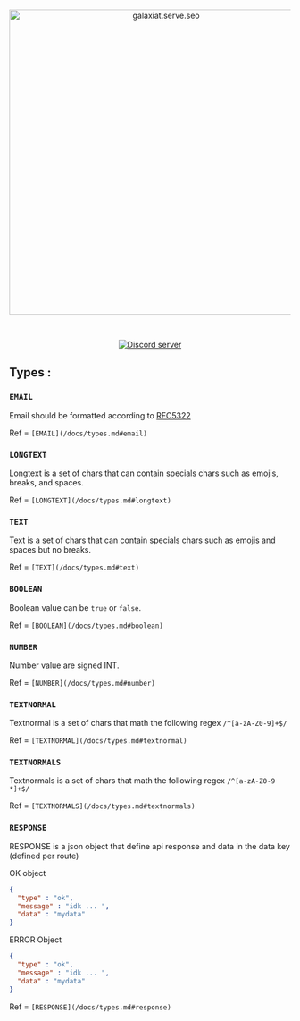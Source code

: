 <div align="center">
  <br />
  <p>
    <a href="https://galaxiatapp.com"><img src="https://galaxiatapp.com/logo_texte_appli_avec_arrondie_et_ombre.png" width="546" alt="galaxiat.serve.seo" /></a>
  </p>
  <br />
  <p>
    <a href="https://discord.galaxiat.fr"><img src="https://img.shields.io/discord/804787354703364116?color=5865F2&logo=discord&logoColor=white" alt="Discord server" /></a>
  </p>
</div>

## Types : 

### `EMAIL`
Email should be formatted according to [RFC5322](https://datatracker.ietf.org/doc/html/rfc5322#section-3.4.1)

Ref = `[EMAIL](/docs/types.md#email)`

### `LONGTEXT`
Longtext is a set of chars that can contain specials chars such as emojis, breaks, and spaces.

Ref = `[LONGTEXT](/docs/types.md#longtext)`

### `TEXT`
Text is a set of chars that can contain specials chars such as emojis and spaces but no breaks.

Ref = `[TEXT](/docs/types.md#text)`

### `BOOLEAN`
Boolean value can be `true` or `false`.

Ref = `[BOOLEAN](/docs/types.md#boolean)`

### `NUMBER`
Number value are signed INT.

Ref = `[NUMBER](/docs/types.md#number)`

### `TEXTNORMAL`
Textnormal is a set of chars that math the following regex `/^[a-zA-Z0-9]+$/`

Ref = `[TEXTNORMAL](/docs/types.md#textnormal)`

### `TEXTNORMALS`
Textnormals is a set of chars that math the following regex `/^[a-zA-Z0-9 *]+$/`

Ref = `[TEXTNORMALS](/docs/types.md#textnormals)`

### `RESPONSE`
RESPONSE is a json object that define api response and data in the data key (defined per route)

OK object 
```json
{
  "type" : "ok",
  "message" : "idk ... ",
  "data" : "mydata"
}
```

ERROR Object
```json
{
  "type" : "ok",
  "message" : "idk ... ",
  "data" : "mydata"
}
```
Ref = `[RESPONSE](/docs/types.md#response)`